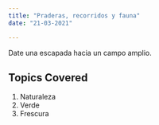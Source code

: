 ```yaml
---
title: "Praderas, recorridos y fauna"
date: "21-03-2021"

---
```


Date una escapada hacia un campo amplio.

## Topics Covered

 1. Naturaleza
 2. Verde
 3. Frescura


